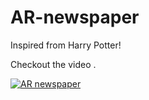 # AR-newspaper
Inspired from Harry Potter!

Checkout the video .
<!---[![AR newspaper](http://img.youtube.com/vi/9dmkRkXj9N8/0.jpg)](http://www.youtube.com/watch?v=9dmkRkXj9N8 "AR newspaper")
--->

[![AR newspaper](https://github.com/abhilashk433/AR-newspaper/blob/master/ar-newspaper.PNG)](http://bit.ly/coolharry "AR newspaper")
